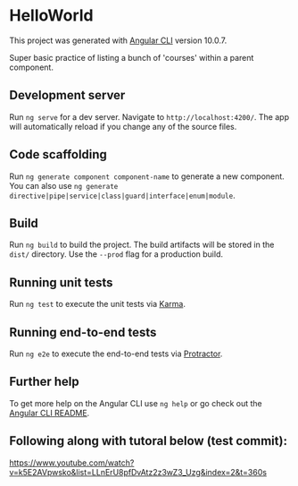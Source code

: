 # HelloWorld

This project was generated with [Angular CLI](https://github.com/angular/angular-cli) version 10.0.7.

Super basic practice of listing a bunch of 'courses' within a parent component. 

## Development server

Run `ng serve` for a dev server. Navigate to `http://localhost:4200/`. The app will automatically reload if you change any of the source files.

## Code scaffolding

Run `ng generate component component-name` to generate a new component. You can also use `ng generate directive|pipe|service|class|guard|interface|enum|module`.

## Build

Run `ng build` to build the project. The build artifacts will be stored in the `dist/` directory. Use the `--prod` flag for a production build.

## Running unit tests

Run `ng test` to execute the unit tests via [Karma](https://karma-runner.github.io).

## Running end-to-end tests

Run `ng e2e` to execute the end-to-end tests via [Protractor](http://www.protractortest.org/).

## Further help

To get more help on the Angular CLI use `ng help` or go check out the [Angular CLI README](https://github.com/angular/angular-cli/blob/master/README.md).

## Following along with tutoral below (test commit):

https://www.youtube.com/watch?v=k5E2AVpwsko&list=LLnErU8pfDvAtz2z3wZ3_Uzg&index=2&t=360s
